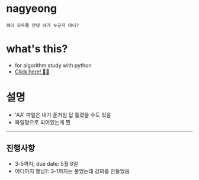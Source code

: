 # nagyeong
```
헤이 모두들 안녕 내가 누군지 아니?
```
  
# what's this?
- for algorithm study with python
- [Click here! 🤸‍♀️](https://www.inflearn.com/course/%ED%8C%8C%EC%9D%B4%EC%8D%AC-%EC%95%8C%EA%B3%A0%EB%A6%AC%EC%A6%98-%EB%AC%B8%EC%A0%9C%ED%92%80%EC%9D%B4-%EC%BD%94%EB%94%A9%ED%85%8C%EC%8A%A4%ED%8A%B8#)

# 설명
- 'AA' 파일은 내가 푼거임 답 틀렸을 수도 있음
- 파일명으로 되어있는게 찐

------
## 진행사항
- 3-5까지; due date: 5월 6일
- 어디까지 했남?: 3-1까지는 풀었는데 강의를 안들었음
